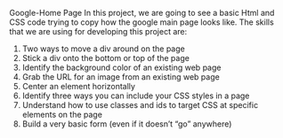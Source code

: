 Google-Home Page
In this project, we are going to see a basic Html and CSS code trying to copy how the google main page looks like.
The skills that we are using for developing this project are:
1. Two ways to move a div around on the page
2. Stick a div onto the bottom or top of the page
3. Identify the background color of an existing web page
4. Grab the URL for an image from an existing web page
5. Center an element horizontally
6. Identify three ways you can include your CSS styles in a page
7. Understand how to use classes and ids to target CSS at specific elements on the page
8. Build a very basic form (even if it doesn’t “go” anywhere)